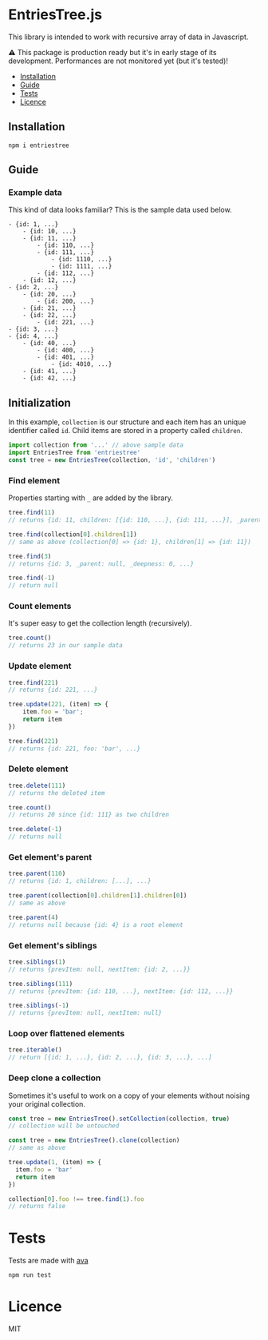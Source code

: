 # EntriesTree.js

This library is intended to work with recursive array of data in Javascript.

⚠️ This package is production ready but it's in early stage of its development. Performances are not monitored yet (but it's tested)! 

- [Installation](#installation)
- [Guide](#guide)
- [Tests](#tests)
- [Licence](#licence)

## Installation

`npm i entriestree`

## Guide

### Example data

This kind of data looks familiar? This is the sample data used below.

```
- {id: 1, ...}
	- {id: 10, ...}
	- {id: 11, ...}
		- {id: 110, ...}
		- {id: 111, ...}
			- {id: 1110, ...}
			- {id: 1111, ...}
		- {id: 112, ...}
	- {id: 12, ...}
- {id: 2, ...}
	- {id: 20, ...}
		- {id: 200, ...}
	- {id: 21, ...}
	- {id: 22, ...}
		- {id: 221, ...}
- {id: 3, ...}
- {id: 4, ...}
	- {id: 40, ...}
		- {id: 400, ...}
		- {id: 401, ...}
			- {id: 4010, ...}
	- {id: 41, ...}
	- {id: 42, ...}
```

## Initialization

In this example, `collection` is our structure and each item has an unique identifier called `id`. Child items are stored in a property called `children`.

```js
import collection from '...' // above sample data
import EntriesTree from 'entriestree'
const tree = new EntriesTree(collection, 'id', 'children')
```

### Find element

Properties starting with `_` are added by the library.

```js
tree.find(11)
// returns {id: 11, children: [{id: 110, ...}, {id: 111, ...}], _parent: 1, _deepness: 1}

tree.find(collection[0].children[1])
// same as above (collection[0] => {id: 1}, children[1] => {id: 11})

tree.find(3)
// returns {id: 3, _parent: null, _deepness: 0, ...}

tree.find(-1)
// return null
```

### Count elements

It's super easy to get the collection length (recursively).

```js
tree.count()
// returns 23 in our sample data
````

### Update element

```js
tree.find(221)
// returns {id: 221, ...}

tree.update(221, (item) => {
	item.foo = 'bar';
	return item
})

tree.find(221)
// returns {id: 221, foo: 'bar', ...}
```

### Delete element

```js
tree.delete(111)
// returns the deleted item

tree.count()
// returns 20 since {id: 111} as two children

tree.delete(-1)
// returns null
```

### Get element's parent

```js
tree.parent(110)
// returns {id: 1, children: [...], ...}

tree.parent(collection[0].children[1].children[0])
// same as above

tree.parent(4)
// returns null because {id: 4} is a root element
```

### Get element's siblings

```js
tree.siblings(1)
// returns {prevItem: null, nextItem: {id: 2, ...}}

tree.siblings(111)
// returns {prevItem: {id: 110, ...}, nextItem: {id: 112, ...}}

tree.siblings(-1)
// returns {prevItem: null, nextItem: null}
```

### Loop over flattened elements

```js
tree.iterable()
// return [{id: 1, ...}, {id: 2, ...}, {id: 3, ...}, ...]
```

### Deep clone a collection

Sometimes it's useful to work on a copy of your elements without noising your original collection.

```js
const tree = new EntriesTree().setCollection(collection, true)
// collection will be untouched

const tree = new EntriesTree().clone(collection)
// same as above

tree.update(1, (item) => {
  item.foo = 'bar'
  return item
})

collection[0].foo !== tree.find(1).foo
// returns false
```

# Tests

Tests are made with [ava](https://github.com/avajs/ava)

`npm run test`

# Licence

MIT
